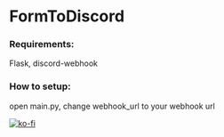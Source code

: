 # FormToDiscord
### Requirements: 
Flask, discord-webhook
### How to setup: 
open main.py, change webhook_url to your webhook url 


[![ko-fi](https://ko-fi.com/img/githubbutton_sm.svg)](https://ko-fi.com/P5P7YI0NT)